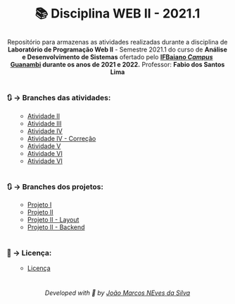 <h1 align="center">
  <!--<img src="">-->
  <p>📚 Disciplina WEB II - 2021.1</p>
</h1>

<p align="center">
  Repositório para armazenas as atividades realizadas durante a disciplina de <b>Laboratório de Programação Web II</b> - Semestre 2021.1 
  do curso de <b>Análise e Desenvolvimento de Sistemas</b> ofertado pelo <a href="https://www.ifbaiano.edu.br/unidades/guanambi/">
  <b>IFBaiano <i>Campus</i> Guanambi</a> durante os anos de 2021 e 2022.</b> Professor: <b>Fabio dos Santos Lima</b>
</p>
  
#

### 🔃 →  Branches das atividades:
<ul>
  <ul>
    <li><a href="https://github.com/joaomarcosns/web2-2021.1/tree/AtividadeII">Atividade II</a></li>
    <li><a href="https://github.com/joaomarcosns/web2-2021.1/tree/AtividadeIII">Atividade III</a></li>
    <li><a href="https://github.com/joaomarcosns/web2-2021.1/tree/AtividadeIV">Atividade IV</a></li>
    <li><a href="https://github.com/joaomarcosns/web2-2021.1/tree/AtividadeIV-Corre%C3%A7%C3%A3o">Atividade IV - Correção</a></li>
    <li><a href="https://github.com/joaomarcosns/web2-2021.1/tree/AtividadeV">Atividade V</a></li>
    <li><a href="https://github.com/joaomarcosns/web2-2021.1/tree/AtividadeVI">Atividade VI</a></li>
    <li><a href="https://github.com/joaomarcosns/web2-2021.1/tree/AtividadeVII">Atividade VI</a></li>
  </ul>
</ul>

#

### 🔃 →  Branches dos projetos:
<ul>
  <ul>
    <li><a href="https://github.com/joaomarcosns/web2-2021.1/tree/Projeto1-1Unidade">Projeto I</a></li>
    <li><a href="https://github.com/joaomarcosns/web2-2021.1/tree/Projeto1-2unidade">Projeto II</a></li>
    <li><a href="https://github.com/joaomarcosns/web2-2021.1/tree/ProjetoII-layout">Projeto II - Layout</a></li>
    <li><a href="https://github.com/joaomarcosns/web2-2021.1/tree/projetoII-backend">Projeto II - Backend</a></li>
  </ul>
</ul>

#

### 📄 →  Licença:
<ul>
  <ul>
    <li><a href="">Licença</a></li>
  </ul>
</ul>

#

<p align="center">
  <i>Developed with 🖤 by <a href="https://github.com/joaomarcosns" >João Marcos NEves da Silva</a></i>
</p>
